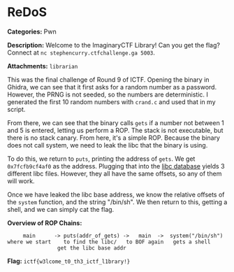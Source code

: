# ReDoS

**Categories:** Pwn

**Description:** Welcome to the ImaginaryCTF Library! Can you get the flag? Connect at `nc stephencurry.ctfchallenge.ga 5003`.

**Attachments:** `librarian`

This was the final challenge of Round 9 of ICTF. Opening the binary in Ghidra, we can see that it first asks for a random number as a password. However, the PRNG is not seeded, so the numbers are deterministic. I generated the first 10 random numbers with `crand.c` and used that in my script.

From there, we can see that the binary calls `gets` if a number not between 1 and 5 is entered, letting us perform a ROP. The stack is not executable, but there is no stack canary. From here, it's a simple ROP. Because the binary does not call system, we need to leak the libc that the binary is using.

To do this, we return to `puts`, printing the address of `gets`. We get `0x7fcfb9cf4af0` as the address. Plugging that into the [libc database](https://libc.blukat.me/) yields 3 different libc files. However, they all have the same offsets, so any of them will work.

Once we have leaked the libc base address, we know the relative offsets of the `system` function, and the string "/bin/sh". We then return to this, getting a shell, and we can simply cat the flag.

**Overview of ROP Chains:**
```
     main      -> puts(addr_of_gets) ->   main  ->  system("/bin/sh")
where we start    to find the libc/   to BOF again   gets a shell
                get the libc base addr
```

**Flag:** `ictf{w3lcome_t0_th3_ictf_l1brary!}`